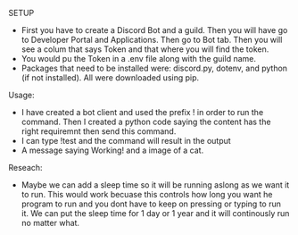 SETUP
- First you have to create a Discord Bot and a guild. Then you will have go to Developer Portal and Applications. Then go to Bot tab. Then you will see a colum that says Token and that where you will find the token.
- You would pu the Token in a .env file along with the guild name.
- Packages that need to be installed were: discord.py, dotenv, and python (if not installed). All were downloaded using pip.

Usage:
- I have created a bot client and used the prefix ! in order to run the command. Then I created a python code saying the content has the right requiremnt then send this command. 
- I can type !test and the command will result in the output
- A message saying Working! and a image of a cat.

Reseach:
- Maybe we can add a sleep time so it will be running aslong as we want it to run. This would work becuase this controls how long you want he program to run and you dont have to keep on pressing or typing to run it. We can put the sleep time for 1 day or 1 year and it will continously run no matter what. 
